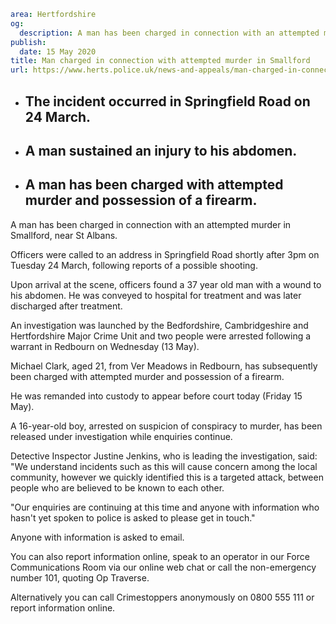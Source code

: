 ```yaml
area: Hertfordshire
og:
  description: A man has been charged in connection with an attempted murder in Smallford, near St Albans.
publish:
  date: 15 May 2020
title: Man charged in connection with attempted murder in Smallford
url: https://www.herts.police.uk/news-and-appeals/man-charged-in-connection-with-attempted-murder-in-smallford-0119f
```

* ## The incident occurred in Springfield Road on 24 March.

 * ## A man sustained an injury to his abdomen.

 * ## A man has been charged with attempted murder and possession of a firearm.

A man has been charged in connection with an attempted murder in Smallford, near St Albans.

Officers were called to an address in Springfield Road shortly after 3pm on Tuesday 24 March, following reports of a possible shooting.

Upon arrival at the scene, officers found a 37 year old man with a wound to his abdomen. He was conveyed to hospital for treatment and was later discharged after treatment.

An investigation was launched by the Bedfordshire, Cambridgeshire and Hertfordshire Major Crime Unit and two people were arrested following a warrant in Redbourn on Wednesday (13 May).

Michael Clark, aged 21, from Ver Meadows in Redbourn, has subsequently been charged with attempted murder and possession of a firearm.

He was remanded into custody to appear before court today (Friday 15 May).

A 16-year-old boy, arrested on suspicion of conspiracy to murder, has been released under investigation while enquiries continue.

Detective Inspector Justine Jenkins, who is leading the investigation, said: "We understand incidents such as this will cause concern among the local community, however we quickly identified this is a targeted attack, between people who are believed to be known to each other.

"Our enquiries are continuing at this time and anyone with information who hasn't yet spoken to police is asked to please get in touch."

Anyone with information is asked to email.

You can also report information online, speak to an operator in our Force Communications Room via our online web chat or call the non-emergency number 101, quoting Op Traverse.

Alternatively you can call Crimestoppers anonymously on 0800 555 111 or report information online.
